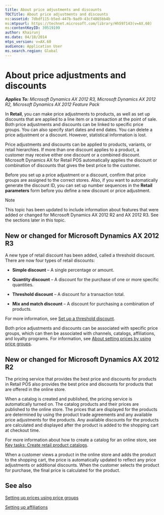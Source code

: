 ```yaml
---
title: About price adjustments and discounts
TOCTitle: About price adjustments and discounts
ms:assetid: 7dbdf115-b5ed-447b-9ad9-43cf4865bb4b
ms:mtpsurl: https://technet.microsoft.com/library/Hh597143(v=AX.60)
ms:contentKeyID: 39519199
author: Khairunj
ms.date: 04/18/2014
mtps_version: v=AX.60
audience: Application User
ms.search.region: Global
---
```


# About price adjustments and discounts 


_**Applies To:** Microsoft Dynamics AX 2012 R3, Microsoft Dynamics AX 2012 R2, Microsoft Dynamics AX 2012 Feature Pack_

In **Retail**, you can make price adjustments to products, as well as set up discounts that are applied to a line item or a transaction at the point of sale. Both price adjustments and discounts can be linked to specific price groups. You can also specify start dates and end dates. You can delete a price adjustment or a discount. However, statistical information is lost.

Price adjustments and discounts can be applied to products, variants, or retail hierarchies. If more than one discount applies to a product, a customer may receive either one discount or a combined discount. Microsoft Dynamics AX for Retail POS automatically applies the discount or combination of discounts that gives the best price to the customer.

Before you set up a price adjustment or a discount, confirm that price groups are assigned to the correct stores. Also, if you want to automatically generate the discount ID, you can set up number sequences in the **Retail parameters** form before you define a new discount or price adjustment.


> [!NOTE]
> <P>This topic has been updated to include information about features that were added or changed for Microsoft Dynamics AX 2012 R2 and AX 2012 R3. See the sections later in this topic.</P>



## New or changed for Microsoft Dynamics AX 2012 R3

A new type of retail discount has been added, called a threshold discount. There are now four types of retail discounts:

  - **Simple discount** – A single percentage or amount.

  - **Quantity discount** – A discount for the purchase of one or more specific quantities.

  - **Threshold discount** – A discount for a transaction total.

  - **Mix and match discount** – A discount for purchasing a combination of products.

For more information, see [Set up a threshold discount](set-up-a-threshold-discount.md).

Both price adjustments and discounts can be associated with specific price groups, which can then be associated with channels, catalogs, affiliations, and loyalty programs. For information, see [About setting prices by using price groups](about-setting-prices-by-using-price-groups.md).

## New or changed for Microsoft Dynamics AX 2012 R2

The pricing service that provides the best price and discounts for products in Retail POS also provides the best price and discounts for products that are offered in the online store.

When a catalog is created and published, the pricing service is automatically turned on. The catalog products and their prices are published to the online store. The prices that are displayed for the products are determined by using the product trade agreements and any available price adjustments for the products. Any available discounts for the products are calculated and displayed after the product is added to the shopping cart at checkout time.

For more information about how to create a catalog for an online store, see [Key tasks: Create retail product catalogs](key-tasks-create-retail-product-catalogs.md).

When a customer views a product in the online store and adds the product to the shopping cart, the price is automatically updated to reflect any price adjustments or additional discounts. When the customer selects the product for purchase, the final price is calculated for the product.

## See also

[Setting up prices using price groups](setting-up-prices-using-price-groups.md)

[Setting up affiliations](setting-up-affiliations.md)

  


